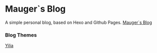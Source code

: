 # Mauger`s Blog
 A simple personal blog, based on Hexo and Github Pages. [Mauger`s Blog](https://maugerwu.github.io/)

### Blog Themes
[Yilia](https://github.com/litten/hexo-theme-yilia)
